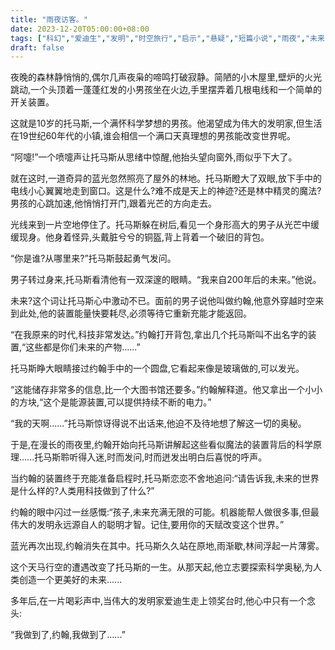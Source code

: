```yaml
---
title: "雨夜访客。"
date: 2023-12-20T05:00:00+08:00
tags: ["科幻","爱迪生","发明","时空旅行","启示","悬疑","短篇小说","雨夜","未来", "Claude"]
draft: false
--- 
```


夜晚的森林静悄悄的,偶尔几声夜枭的啼鸣打破寂静。简陋的小木屋里,壁炉的火光跳动,一个头顶着一蓬蓬红发的小男孩坐在火边,手里摆弄着几根电线和一个简单的开关装置。

这就是10岁的托马斯,一个满怀科学梦想的男孩。他渴望成为伟大的发明家,但生活在19世纪60年代的小镇,谁会相信一个满口天真理想的男孩能改变世界呢。

“阿嚏!”一个喷嚏声让托马斯从思绪中惊醒,他抬头望向窗外,雨似乎下大了。

就在这时,一道奇异的蓝光忽然照亮了屋外的林地。托马斯瞪大了双眼,放下手中的电线小心翼翼地走到窗口。这是什么?难不成是天上的神迹?还是林中精灵的魔法?男孩的心跳加速,他悄悄打开门,跟着光芒的方向走去。

光线来到一片空地停住了。托马斯躲在树后,看见一个身形高大的男子从光芒中缓缓现身。他身着怪异,头戴脏兮兮的铜盔,背上背着一个破旧的背包。

“你是谁?从哪里来?”托马斯鼓起勇气发问。

男子转过身来,托马斯看清他有一双深邃的眼睛。“我来自200年后的未来。”他说。

未来?这个词让托马斯心中激动不已。面前的男子说他叫做约翰,他意外穿越时空来到此处,他的装置能量快要耗尽,必须等待它重新充能才能返回。

“在我原来的时代,科技非常发达。”约翰打开背包,拿出几个托马斯叫不出名字的装置,“这些都是你们未来的产物......”

托马斯睁大眼睛接过约翰手中的一个圆盘,它看起来像是玻璃做的,可以发光。

“这能储存非常多的信息,比一个大图书馆还要多。”约翰解释道。他又拿出一个小小的方块,“这个是能源装置,可以提供持续不断的电力。”

“我的天啊......”托马斯惊讶得说不出话来,他迫不及待地想了解这一切的奥秘。

于是,在漫长的雨夜里,约翰开始向托马斯讲解起这些看似魔法的装置背后的科学原理......托马斯聆听得入迷,时而发问,时而迸发出明白后喜悦的呼声。

当约翰的装置终于充能准备启程时,托马斯恋恋不舍地追问:“请告诉我,未来的世界是什么样的?人类用科技做到了什么?”

约翰的眼中闪过一丝感慨:“孩子,未来充满无限的可能。机器能帮人做很多事,但最伟大的发明永远源自人的聪明才智。记住,要用你的天赋改变这个世界。”

蓝光再次出现,约翰消失在其中。托马斯久久站在原地,雨渐歇,林间浮起一片薄雾。

这个天马行空的遭遇改变了托马斯的一生。从那天起,他立志要探索科学奥秘,为人类创造一个更美好的未来......

多年后,在一片喝彩声中,当伟大的发明家爱迪生走上领奖台时,他心中只有一个念头:

“我做到了,约翰,我做到了......”